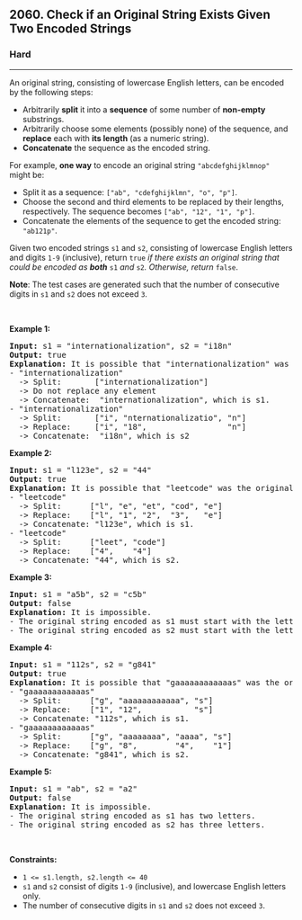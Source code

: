 <h2>2060. Check if an Original String Exists Given Two Encoded Strings</h2><h3>Hard</h3><hr><div><p>An original string, consisting of lowercase English letters, can be encoded by the following steps:</p>

<ul>
	<li>Arbitrarily <strong>split</strong> it into a <strong>sequence</strong> of some number of <strong>non-empty</strong> substrings.</li>
	<li>Arbitrarily choose some elements (possibly none) of the sequence, and <strong>replace</strong> each with <strong>its length</strong> (as a numeric string).</li>
	<li><strong>Concatenate</strong> the sequence as the encoded string.</li>
</ul>

<p>For example, <strong>one way</strong> to encode an original string <code>"abcdefghijklmnop"</code> might be:</p>

<ul>
	<li>Split it as a sequence: <code>["ab", "cdefghijklmn", "o", "p"]</code>.</li>
	<li>Choose the second and third elements to be replaced by their lengths, respectively. The sequence becomes <code>["ab", "12", "1", "p"]</code>.</li>
	<li>Concatenate the elements of the sequence to get the encoded string: <code>"ab121p"</code>.</li>
</ul>

<p>Given two encoded strings <code>s1</code> and <code>s2</code>, consisting of lowercase English letters and digits <code>1-9</code> (inclusive), return <code>true</code><em> if there exists an original string that could be encoded as <strong>both</strong> </em><code>s1</code><em> and </em><code>s2</code><em>. Otherwise, return </em><code>false</code>.</p>

<p><strong>Note</strong>: The test cases are generated such that the number of consecutive digits in <code>s1</code> and <code>s2</code> does not exceed <code>3</code>.</p>

<p>&nbsp;</p>
<p><strong>Example 1:</strong></p>

<pre><strong>Input:</strong> s1 = "internationalization", s2 = "i18n"
<strong>Output:</strong> true
<strong>Explanation:</strong> It is possible that "internationalization" was the original string.
- "internationalization" 
  -&gt; Split:       ["internationalization"]
  -&gt; Do not replace any element
  -&gt; Concatenate:  "internationalization", which is s1.
- "internationalization"
  -&gt; Split:       ["i", "nternationalizatio", "n"]
  -&gt; Replace:     ["i", "18",                 "n"]
  -&gt; Concatenate:  "i18n", which is s2
</pre>

<p><strong>Example 2:</strong></p>

<pre><strong>Input:</strong> s1 = "l123e", s2 = "44"
<strong>Output:</strong> true
<strong>Explanation:</strong> It is possible that "leetcode" was the original string.
- "leetcode" 
  -&gt; Split:      ["l", "e", "et", "cod", "e"]
  -&gt; Replace:    ["l", "1", "2",  "3",   "e"]
  -&gt; Concatenate: "l123e", which is s1.
- "leetcode" 
  -&gt; Split:      ["leet", "code"]
  -&gt; Replace:    ["4",    "4"]
  -&gt; Concatenate: "44", which is s2.
</pre>

<p><strong>Example 3:</strong></p>

<pre><strong>Input:</strong> s1 = "a5b", s2 = "c5b"
<strong>Output:</strong> false
<strong>Explanation:</strong> It is impossible.
- The original string encoded as s1 must start with the letter 'a'.
- The original string encoded as s2 must start with the letter 'c'.
</pre>

<p><strong>Example 4:</strong></p>

<pre><strong>Input:</strong> s1 = "112s", s2 = "g841"
<strong>Output:</strong> true
<strong>Explanation:</strong> It is possible that "gaaaaaaaaaaaas" was the original string
- "gaaaaaaaaaaaas"
  -&gt; Split:      ["g", "aaaaaaaaaaaa", "s"]
  -&gt; Replace:    ["1", "12",           "s"]
  -&gt; Concatenate: "112s", which is s1.
- "gaaaaaaaaaaaas"
  -&gt; Split:      ["g", "aaaaaaaa", "aaaa", "s"]
  -&gt; Replace:    ["g", "8",        "4",    "1"]
  -&gt; Concatenate: "g841", which is s2.
</pre>

<p><strong>Example 5:</strong></p>

<pre><strong>Input:</strong> s1 = "ab", s2 = "a2"
<strong>Output:</strong> false
<strong>Explanation:</strong> It is impossible.
- The original string encoded as s1 has two letters.
- The original string encoded as s2 has three letters.
</pre>

<p>&nbsp;</p>
<p><strong>Constraints:</strong></p>

<ul>
	<li><code>1 &lt;= s1.length, s2.length &lt;= 40</code></li>
	<li><code>s1</code> and <code>s2</code> consist of digits <code>1-9</code> (inclusive), and lowercase English letters only.</li>
	<li>The number of consecutive digits in <code>s1</code> and <code>s2</code> does not exceed <code>3</code>.</li>
</ul>
</div>